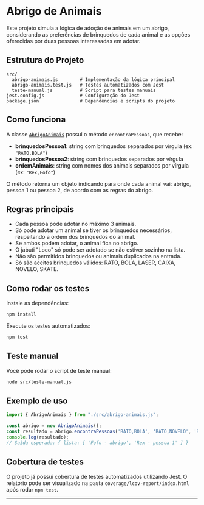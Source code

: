 # Abrigo de Animais

Este projeto simula a lógica de adoção de animais em um abrigo, considerando as preferências de brinquedos de cada animal e as opções oferecidas por duas pessoas interessadas em adotar.

## Estrutura do Projeto

```
src/
  abrigo-animais.js        # Implementação da lógica principal
  abrigo-animais.test.js   # Testes automatizados com Jest
  teste-manual.js          # Script para testes manuais
jest.config.js             # Configuração do Jest
package.json               # Dependências e scripts do projeto
```

## Como funciona

A classe [`AbrigoAnimais`](src/abrigo-animais.js) possui o método `encontraPessoas`, que recebe:

- **brinquedosPessoa1**: string com brinquedos separados por vírgula (ex: `"RATO,BOLA"`)
- **brinquedosPessoa2**: string com brinquedos separados por vírgula
- **ordemAnimais**: string com nomes dos animais separados por vírgula (ex: `"Rex,Fofo"`)

O método retorna um objeto indicando para onde cada animal vai: abrigo, pessoa 1 ou pessoa 2, de acordo com as regras do abrigo.

## Regras principais

- Cada pessoa pode adotar no máximo 3 animais.
- Só pode adotar um animal se tiver os brinquedos necessários, respeitando a ordem dos brinquedos do animal.
- Se ambos podem adotar, o animal fica no abrigo.
- O jabuti "Loco" só pode ser adotado se não estiver sozinho na lista.
- Não são permitidos brinquedos ou animais duplicados na entrada.
- Só são aceitos brinquedos válidos: RATO, BOLA, LASER, CAIXA, NOVELO, SKATE.

## Como rodar os testes

Instale as dependências:

```sh
npm install
```

Execute os testes automatizados:

```sh
npm test
```

## Teste manual

Você pode rodar o script de teste manual:

```sh
node src/teste-manual.js
```

## Exemplo de uso

```js
import { AbrigoAnimais } from "./src/abrigo-animais.js";

const abrigo = new AbrigoAnimais();
const resultado = abrigo.encontraPessoas('RATO,BOLA', 'RATO,NOVELO', 'Rex,Fofo');
console.log(resultado);
// Saída esperada: { lista: [ 'Fofo - abrigo', 'Rex - pessoa 1' ] }
```

## Cobertura de testes

O projeto já possui cobertura de testes automatizados utilizando Jest. O relatório pode ser visualizado na pasta `coverage/lcov-report/index.html` após rodar `npm test`.

---
